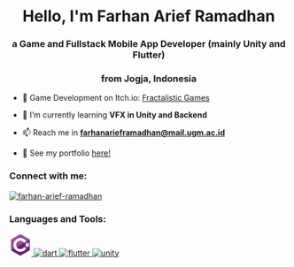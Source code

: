 <h1 align="center">Hello, I'm Farhan Arief Ramadhan</h1>
<h3 align="center">a Game and Fullstack Mobile App Developer (mainly Unity and Flutter)</h3>
<h3 align="center">from Jogja, Indonesia</h3>

- 🔭 Game Development on Itch.io: [Fractalistic Games](https://fractalistic-games.itch.io/)

- 🌱 I’m currently learning **VFX in Unity and Backend**

- 📫 Reach me in **farhanarieframadhan@mail.ugm.ac.id**

- 📄 See my portfolio [here!](https://www.canva.com/design/DAFQWMQEedk/bX5KBdrc4QxY3SN0_eVZ7w/edit?utm_content=DAFQWMQEedk&utm_campaign=designshare&utm_medium=link2&utm_source=sharebutton)

<h3 align="left">Connect with me:</h3>
<p align="left">
<a href="https://linkedin.com/in/farhan-arief-ramadhan" target="blank"><img align="center" src="https://raw.githubusercontent.com/rahuldkjain/github-profile-readme-generator/master/src/images/icons/Social/linked-in-alt.svg" alt="farhan-arief-ramadhan" height="30" width="40" /></a>
</p>

<h3 align="left">Languages and Tools:</h3>
<p align="left"> <a href="https://www.w3schools.com/cs/" target="_blank" rel="noreferrer"> <img src="https://raw.githubusercontent.com/devicons/devicon/master/icons/csharp/csharp-original.svg" alt="csharp" width="40" height="40"/> </a> <a href="https://dart.dev" target="_blank" rel="noreferrer"> <img src="https://www.vectorlogo.zone/logos/dartlang/dartlang-icon.svg" alt="dart" width="40" height="40"/> </a> <a href="https://flutter.dev" target="_blank" rel="noreferrer"> <img src="https://www.vectorlogo.zone/logos/flutterio/flutterio-icon.svg" alt="flutter" width="40" height="40"/> </a> <a href="https://unity.com/" target="_blank" rel="noreferrer"> <img src="https://www.vectorlogo.zone/logos/unity3d/unity3d-icon.svg" alt="unity" width="40" height="40"/> </a> </p>
